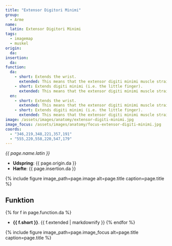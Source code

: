 ```yaml
---
title: "Extensor Digitori Minimi"
group:
  - Arme
name:
  latin: Extensor Digitori Minimi
tags:
  - imagemap
  - muskel
origin: 
  da: 
insertion: 
  da: 
function:
  da:
    - short: Extends the wrist.
      extended: This means that the extensor digiti minimi muscle straightens the wrist joint such that the angle between the back of the hand and the back of the forearm decreases (i.e. it moves the back of the hand toward the back of the forearm).
    - short: Extends digiti minimi (i.e. the little finger).
      extended: This means that the extensor digiti minimi muscle straightens the little finger.
  en:
    - short: Extends the wrist.
      extended: This means that the extensor digiti minimi muscle straightens the wrist joint such that the angle between the back of the hand and the back of the forearm decreases (i.e. it moves the back of the hand toward the back of the forearm).
    - short: Extends digiti minimi (i.e. the little finger).
      extended: This means that the extensor digiti minimi muscle straightens the little finger.
image: /assets/images/anatomy/extensor-digiti-minimi.jpg
image_focus: /assets/images/anatomy/focus-extensor-digiti-minimi.jpg
coords:
  - "346,219,348,221,357,191"
  - "555,220,558,220,547,179"
---
```


_{{ page.name.latin }}_

- **Udspring**: {{ page.origin.da }}
- **Hæfte**: {{ page.insertion.da }}

{% include figure image_path=page.image alt=page.title caption=page.title %}

## Funktion

{% for f in page.function.da %}
- **{{ f.short }}**.
  {{ f.extended | markdownify }}
{% endfor %}

{% include figure image_path=page.image_focus alt=page.title caption=page.title %}
